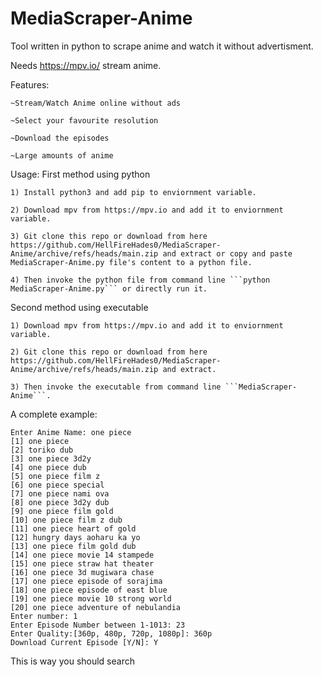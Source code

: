 # MediaScraper-Anime

Tool written in python to scrape anime and watch it without advertisment.

Needs https://mpv.io/ stream anime.

Features:

    ~Stream/Watch Anime online without ads
   
    ~Select your favourite resolution 
    
    ~Download the episodes
    
    ~Large amounts of anime
    
Usage: 
First method using python

    1) Install python3 and add pip to enviornment variable.
    
    2) Download mpv from https://mpv.io and add it to enviornment variable.
    
    3) Git clone this repo or download from here https://github.com/HellFireHades0/MediaScraper-Anime/archive/refs/heads/main.zip and extract or copy and paste MediaScraper-Anime.py file's content to a python file.
    
    4) Then invoke the python file from command line ```python MediaScraper-Anime.py``` or directly run it.
    
    
Second method using executable

    1) Download mpv from https://mpv.io and add it to enviornment variable.
    
    2) Git clone this repo or download from here https://github.com/HellFireHades0/MediaScraper-Anime/archive/refs/heads/main.zip and extract.
    
    3) Then invoke the executable from command line ```MediaScraper-Anime```.


A complete example:

    Enter Anime Name: one piece
    [1] one piece
    [2] toriko dub
    [3] one piece 3d2y
    [4] one piece dub
    [5] one piece film z
    [6] one piece special
    [7] one piece nami ova
    [8] one piece 3d2y dub
    [9] one piece film gold
    [10] one piece film z dub
    [11] one piece heart of gold
    [12] hungry days aoharu ka yo
    [13] one piece film gold dub
    [14] one piece movie 14 stampede
    [15] one piece straw hat theater
    [16] one piece 3d mugiwara chase
    [17] one piece episode of sorajima
    [18] one piece episode of east blue
    [19] one piece movie 10 strong world
    [20] one piece adventure of nebulandia
    Enter number: 1
    Enter Episode Number between 1-1013: 23
    Enter Quality:[360p, 480p, 720p, 1080p]: 360p
    Download Current Episode [Y/N]: Y


This is way you should search
